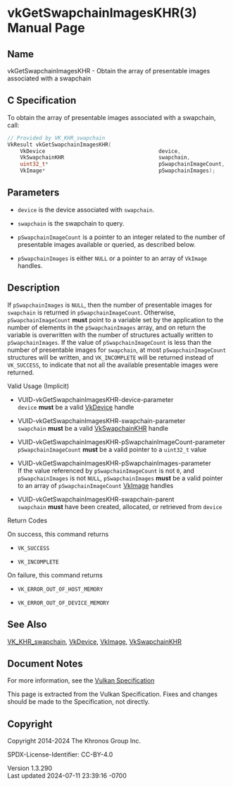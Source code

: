 # vkGetSwapchainImagesKHR(3) Manual Page

## Name

vkGetSwapchainImagesKHR - Obtain the array of presentable images
associated with a swapchain



## <a href="#_c_specification" class="anchor"></a>C Specification

To obtain the array of presentable images associated with a swapchain,
call:

``` c
// Provided by VK_KHR_swapchain
VkResult vkGetSwapchainImagesKHR(
    VkDevice                                    device,
    VkSwapchainKHR                              swapchain,
    uint32_t*                                   pSwapchainImageCount,
    VkImage*                                    pSwapchainImages);
```

## <a href="#_parameters" class="anchor"></a>Parameters

- `device` is the device associated with `swapchain`.

- `swapchain` is the swapchain to query.

- `pSwapchainImageCount` is a pointer to an integer related to the
  number of presentable images available or queried, as described below.

- `pSwapchainImages` is either `NULL` or a pointer to an array of
  `VkImage` handles.

## <a href="#_description" class="anchor"></a>Description

If `pSwapchainImages` is `NULL`, then the number of presentable images
for `swapchain` is returned in `pSwapchainImageCount`. Otherwise,
`pSwapchainImageCount` **must** point to a variable set by the
application to the number of elements in the `pSwapchainImages` array,
and on return the variable is overwritten with the number of structures
actually written to `pSwapchainImages`. If the value of
`pSwapchainImageCount` is less than the number of presentable images for
`swapchain`, at most `pSwapchainImageCount` structures will be written,
and `VK_INCOMPLETE` will be returned instead of `VK_SUCCESS`, to
indicate that not all the available presentable images were returned.

Valid Usage (Implicit)

- <a href="#VUID-vkGetSwapchainImagesKHR-device-parameter"
  id="VUID-vkGetSwapchainImagesKHR-device-parameter"></a>
  VUID-vkGetSwapchainImagesKHR-device-parameter  
  `device` **must** be a valid [VkDevice](https://registry.khronos.org/vulkan/specs/1.3-extensions/man/html/VkDevice.html) handle

- <a href="#VUID-vkGetSwapchainImagesKHR-swapchain-parameter"
  id="VUID-vkGetSwapchainImagesKHR-swapchain-parameter"></a>
  VUID-vkGetSwapchainImagesKHR-swapchain-parameter  
  `swapchain` **must** be a valid [VkSwapchainKHR](https://registry.khronos.org/vulkan/specs/1.3-extensions/man/html/VkSwapchainKHR.html)
  handle

- <a href="#VUID-vkGetSwapchainImagesKHR-pSwapchainImageCount-parameter"
  id="VUID-vkGetSwapchainImagesKHR-pSwapchainImageCount-parameter"></a>
  VUID-vkGetSwapchainImagesKHR-pSwapchainImageCount-parameter  
  `pSwapchainImageCount` **must** be a valid pointer to a `uint32_t`
  value

- <a href="#VUID-vkGetSwapchainImagesKHR-pSwapchainImages-parameter"
  id="VUID-vkGetSwapchainImagesKHR-pSwapchainImages-parameter"></a>
  VUID-vkGetSwapchainImagesKHR-pSwapchainImages-parameter  
  If the value referenced by `pSwapchainImageCount` is not `0`, and
  `pSwapchainImages` is not `NULL`, `pSwapchainImages` **must** be a
  valid pointer to an array of `pSwapchainImageCount`
  [VkImage](https://registry.khronos.org/vulkan/specs/1.3-extensions/man/html/VkImage.html) handles

- <a href="#VUID-vkGetSwapchainImagesKHR-swapchain-parent"
  id="VUID-vkGetSwapchainImagesKHR-swapchain-parent"></a>
  VUID-vkGetSwapchainImagesKHR-swapchain-parent  
  `swapchain` **must** have been created, allocated, or retrieved from
  `device`

Return Codes

On success, this command returns  
- `VK_SUCCESS`

- `VK_INCOMPLETE`

On failure, this command returns  
- `VK_ERROR_OUT_OF_HOST_MEMORY`

- `VK_ERROR_OUT_OF_DEVICE_MEMORY`

## <a href="#_see_also" class="anchor"></a>See Also

[VK_KHR_swapchain](https://registry.khronos.org/vulkan/specs/1.3-extensions/man/html/VK_KHR_swapchain.html), [VkDevice](https://registry.khronos.org/vulkan/specs/1.3-extensions/man/html/VkDevice.html),
[VkImage](https://registry.khronos.org/vulkan/specs/1.3-extensions/man/html/VkImage.html), [VkSwapchainKHR](https://registry.khronos.org/vulkan/specs/1.3-extensions/man/html/VkSwapchainKHR.html)

## <a href="#_document_notes" class="anchor"></a>Document Notes

For more information, see the <a
href="https://registry.khronos.org/vulkan/specs/1.3-extensions/html/vkspec.html#vkGetSwapchainImagesKHR"
target="_blank" rel="noopener">Vulkan Specification</a>

This page is extracted from the Vulkan Specification. Fixes and changes
should be made to the Specification, not directly.

## <a href="#_copyright" class="anchor"></a>Copyright

Copyright 2014-2024 The Khronos Group Inc.

SPDX-License-Identifier: CC-BY-4.0

Version 1.3.290  
Last updated 2024-07-11 23:39:16 -0700

